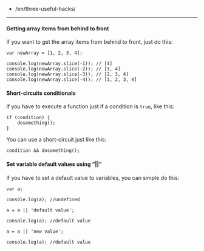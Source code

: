 -   /en/three-useful-hacks/

------------------------------------------------------------------------

#### Getting array items from behind to front

If you want to get the array items from behind to front, just do this:

    var newArray = [1, 2, 3, 4];

    console.log(newArray.slice(-1)); // [4]
    console.log(newArray.slice(-2)); // [3, 4]
    console.log(newArray.slice(-3)); // [2, 3, 4]
    console.log(newArray.slice(-4)); // [1, 2, 3, 4]

#### Short-circuits conditionals

If you have to execute a function just if a condition is `true`, like this:

    if (condition) {
        dosomething();
    }

You can use a short-circuit just like this:

    condition && dosomething();

#### Set variable default values using “||”

If you have to set a default value to variables, you can simple do this:

    var a;

    console.log(a); //undefined

    a = a || 'default value';

    console.log(a); //default value

    a = a || 'new value';

    console.log(a); //default value
